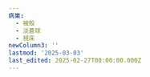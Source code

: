 ```yaml
---
病巣:
  - 被殻
  - 淡蒼球
  - 視床
newColumn3: ''
lastmod: '2025-03-03'
last_edited: 2025-02-27T00:00:00.000Z
---
```



